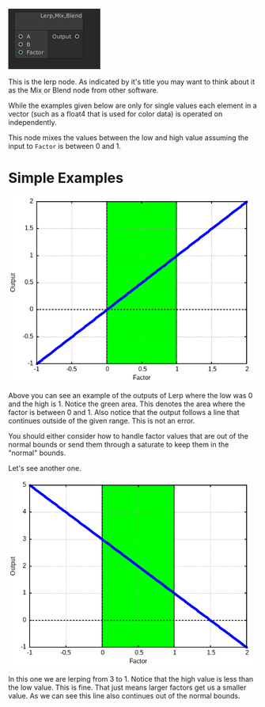 ![Lerp](../node-images/lerp.png)

This is the lerp node. As indicated by it's title you may want to think about
it as the Mix or Blend node from other software.

While the examples given below are only for single values each element in a
vector (such as a float4 that is used for color data) is operated on
independently.

This node mixes the values between the low and high value assuming the input to
`Factor` is between 0 and 1. 


# Simple Examples

![Lerp-0-to-1](lerp-0-to-1.png)

Above you can see an example of the outputs of Lerp where the low was 0 and the
high is 1.  Notice the green area. This denotes the area where the factor is
between 0 and 1. Also notice that the output follows a line that continues
outside of the given range. This is not an error. 

You should either consider how to handle factor values that are out of the
normal bounds or send them through a saturate to keep them in the "normal"
bounds.

Let's see another one.

![Lerp-3-to-1](lerp-3-to-1.png)

In this one we are lerping from 3 to 1. Notice that the high value is less than
the low value. This is fine. That just means larger factors get us a smaller
value. As we can see this line also continues out of the normal bounds.

